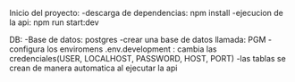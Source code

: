 Inicio del proyecto:
    -descarga de dependencias: npm install
    -ejecucion de la api: npm run start:dev

DB:
    -Base de datos: postgres 
    -crear una base de datos llamada: PGM
    -configura los enviromens .env.development : cambia las credenciales(USER, LOCALHOST, PASSWORD, HOST, PORT)
    -las tablas se crean de manera automatica al ejecutar la api